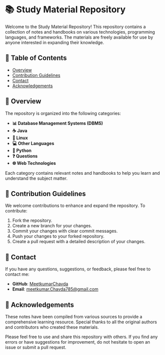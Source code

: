 # 📚 Study Material Repository

Welcome to the Study Material Repository! This repository contains a collection of notes and handbooks on various technologies, programming languages, and frameworks. The materials are freely available for use by anyone interested in expanding their knowledge.

## 📂 Table of Contents

- [Overview](#overview)
- [Contribution Guidelines](#contribution-guidelines)
- [Contact](#contact)
- [Acknowledgements](#acknowledgements)

## 📝 Overview

The repository is organized into the following categories:

- **📊 Database Management Systems (DBMS)**
- **☕ Java**
- **🐧 Linux**
- **💻 Other Languages**
- **🐍 Python**
- **❓ Questions**
- **🌐 Web Technologies**

Each category contains relevant notes and handbooks to help you learn and understand the subject matter.

## 🤝 Contribution Guidelines

We welcome contributions to enhance and expand the repository. To contribute:

1. Fork the repository.
2. Create a new branch for your changes.
3. Commit your changes with clear commit messages.
4. Push your changes to your forked repository.
5. Create a pull request with a detailed description of your changes.

## 📧 Contact

If you have any questions, suggestions, or feedback, please feel free to contact me:

- **GitHub**: [MeetkumarChavda](https://github.com/MeetkumarChavda)
- **Email**: [meetkumar.Chavda785@gmail.com](mailto:meetkumar.Chavda785@gmail.com)

## 🙏 Acknowledgements

These notes have been compiled from various sources to provide a comprehensive learning resource. Special thanks to all the original authors and contributors who created these materials.

Please feel free to use and share this repository with others. If you find any errors or have suggestions for improvement, do not hesitate to open an issue or submit a pull request.
